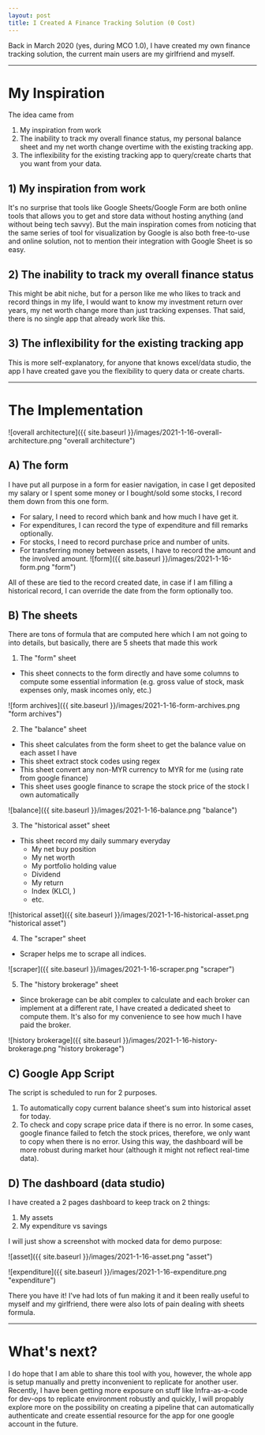 ```yaml
---
layout: post
title: I Created A Finance Tracking Solution (0 Cost)
---
```


Back in March 2020 (yes, during MCO 1.0), I have created my own finance tracking solution, the current main users are my girlfriend and myself.  

----
# My Inspiration
The idea came from 
1. My inspiration from work
2. The inability to track my overall finance status, my personal balance sheet and my net worth change overtime with the existing tracking app.
3. The inflexibility for the existing tracking app to query/create charts that you want from your data.  
  
## 1) My inspiration from work
It's no surprise that tools like Google Sheets/Google Form are both online tools that allows you to get and store data without hosting anything (and without being tech savvy). But the main inspiration comes from noticing that the same series of tool for visualization by Google is also both free-to-use and online solution, not to mention their integration with Google Sheet is so easy.  
  
## 2) The inability to track my overall finance status
This might be abit niche, but for a person like me who likes to track and record things in my life, I would want to know my investment return over years, my net worth change more than just tracking expenses. That said, there is no single app that already work like this.  
  
## 3) The inflexibility for the existing tracking app
This is more self-explanatory, for anyone that knows excel/data studio, the app I have created gave you the flexibility to query data or create charts.  
  
----
# The Implementation

![overall architecture]({{ site.baseurl }}/images/2021-1-16-overall-architecture.png "overall architecture")  
  
## A) The form  
  
I have put all purpose in a form for easier navigation, in case I get deposited my salary or I spent some money or I bought/sold some stocks, I record them down from this one form.  
- For salary, I need to record which bank and how much I have get it.
- For expenditures, I can record the type of expenditure and fill remarks optionally.
- For stocks, I need to record purchase price and number of units.
- For transferring money between assets, I have to record the amount and the involved amount.
![form]({{ site.baseurl }}/images/2021-1-16-form.png "form")  
  
All of these are tied to the record created date, in case if I am filling a historical record, I can override the date from the form optionally too.  
  
## B) The sheets
There are tons of formula that are computed here which I am not going to into details, but basically, there are 5 sheets that made this work  
1. The "form" sheet  
- This sheet connects to the form directly and have some columns to compute some essential information (e.g. gross value of stock, mask expenses only, mask incomes only, etc.)    
  
![form archives]({{ site.baseurl }}/images/2021-1-16-form-archives.png "form archives")  
  
2. The "balance" sheet  
- This sheet calculates from the form sheet to get the balance value on each asset I have
- This sheet extract stock codes using regex
- This sheet convert any non-MYR currency to MYR for me (using rate from google finance)
- This sheet uses google finance to scrape the stock price of the stock I own automatically   
  
![balance]({{ site.baseurl }}/images/2021-1-16-balance.png "balance")  
  
3. The "historical asset" sheet  
- This sheet record my daily summary everyday 
  - My net buy position
  - My net worth
  - My portfolio holding value
  - Dividend
  - My return
  - Index (KLCI, )
  - etc.
  
![historical asset]({{ site.baseurl }}/images/2021-1-16-historical-asset.png "historical asset")  
  
4. The "scraper" sheet  
- Scraper helps me to scrape all indices.  
  
![scraper]({{ site.baseurl }}/images/2021-1-16-scraper.png "scraper")  
  
5. The "history brokerage" sheet  
- Since brokerage can be abit complex to calculate and each broker can implement at a different rate, I have created a dedicated sheet to compute them. It's also for my convenience to see how much I have paid the broker.  
  
![history brokerage]({{ site.baseurl }}/images/2021-1-16-history-brokerage.png "history brokerage")    
  
## C) Google App Script
The script is scheduled to run for 2 purposes.  
1. To automatically copy current balance sheet's sum into historical asset for today.
2. To check and copy scrape price data if there is no error. In some cases, google finance failed to fetch the stock prices, therefore, we only want to copy when there is no error. Using this way, the dashboard will be more robust during market hour (although it might not reflect real-time data).  
  
## D) The dashboard (data studio)
I have created a 2 pages dashboard to keep track on 2 things:  
1. My assets
2. My expenditure vs savings  
  
I will just show a screenshot with mocked data for demo purpose:  
  
![asset]({{ site.baseurl }}/images/2021-1-16-asset.png "asset")  
  
![expenditure]({{ site.baseurl }}/images/2021-1-16-expenditure.png "expenditure")  
  
There you have it! I've had lots of fun making it and it been really useful to myself and my girlfriend, there were also lots of pain dealing with sheets formula.  
  
----
# What's next?
I do hope that I am able to share this tool with you, however, the whole app is setup manually and pretty inconvenient to replicate for another user. Recently, I have been getting more exposure on stuff like Infra-as-a-code for dev-ops to replicate environment robustly and quickly, I will propably explore more on the possibility on creating a pipeline that can automatically authenticate and create essential resource for the app for one google account in the future.
